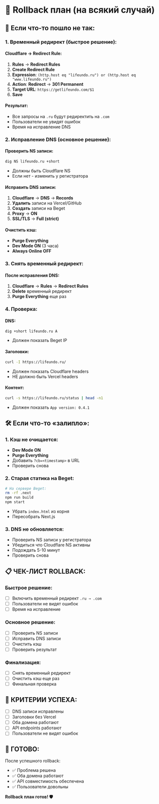 # 🔄 Rollback план (на всякий случай)

## **🚨 Если что-то пошло не так:**

### **1. Временный редирект (быстрое решение):**

#### **Cloudflare → Redirect Rule:**
1. **Rules** → **Redirect Rules**
2. **Create Redirect Rule**
3. **Expression**: `(http.host eq "lifeundo.ru") or (http.host eq "www.lifeundo.ru")`
4. **Action**: **Redirect** → **301 Permanent**
5. **Target URL**: `https://getlifeundo.com/$1`
6. **Save**

#### **Результат:**
- Все запросы на `.ru` будут редиректить на `.com`
- Пользователи не увидят ошибок
- Время на исправление DNS

### **2. Исправление DNS (основное решение):**

#### **Проверить NS записи:**
```bash
dig NS lifeundo.ru +short
```
- Должны быть Cloudflare NS
- Если нет - изменить у регистратора

#### **Исправить DNS записи:**
1. **Cloudflare** → **DNS** → **Records**
2. **Удалить** записи на Vercel/GitHub
3. **Создать** записи на Beget
4. **Proxy** → **ON**
5. **SSL/TLS** → **Full (strict)**

#### **Очистить кэш:**
- **Purge Everything**
- **Dev Mode ON** (3 часа)
- **Always Online OFF**

### **3. Снять временный редирект:**

#### **После исправления DNS:**
1. **Cloudflare** → **Rules** → **Redirect Rules**
2. **Delete** временный редирект
3. **Purge Everything** еще раз

### **4. Проверка:**

#### **DNS:**
```bash
dig +short lifeundo.ru A
```
- Должен показать Beget IP

#### **Заголовки:**
```bash
curl -I https://lifeundo.ru/
```
- Должен показать Cloudflare headers
- НЕ должно быть Vercel headers

#### **Контент:**
```bash
curl -s https://lifeundo.ru/status | head -n1
```
- Должен показать `App version: 0.4.1`

## **🛠️ Если что-то «залипло»:**

### **1. Кэш не очищается:**
- **Dev Mode ON**
- **Purge Everything**
- Добавить `?cb=<timestamp>` в URL
- Проверить снова

### **2. Старая статика на Beget:**
```bash
# На сервере Beget:
rm -rf .next
npm run build
npm start
```
- Убрать `index.html` из корня
- Пересобрать Next.js

### **3. DNS не обновляется:**
- Проверить NS записи у регистратора
- Убедиться что Cloudflare NS активны
- Подождать 5-10 минут
- Проверить снова

## **📋 ЧЕК-ЛИСТ ROLLBACK:**

### **Быстрое решение:**
- [ ] Включить временный редирект `.ru → .com`
- [ ] Пользователи не видят ошибок
- [ ] Время на исправление

### **Основное решение:**
- [ ] Проверить NS записи
- [ ] Исправить DNS записи
- [ ] Очистить кэш
- [ ] Проверить результат

### **Финализация:**
- [ ] Снять временный редирект
- [ ] Очистить кэш еще раз
- [ ] Финальная проверка

## **🎯 КРИТЕРИИ УСПЕХА:**

- [ ] DNS записи исправлены
- [ ] Заголовки без Vercel
- [ ] Оба домена работают
- [ ] API endpoints работают
- [ ] Пользователи не видят ошибок

## **🚀 ГОТОВО:**

После успешного rollback:
- ✅ Проблема решена
- ✅ Оба домена работают
- ✅ API совместимость обеспечена
- ✅ Пользователи довольны

**Rollback план готов! 🛡️**


